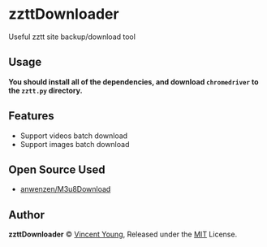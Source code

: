 <!--
 * @Author: Vincent Young
 * @Date: 2023-01-17 06:50:42
 * @LastEditors: Vincent Young
 * @LastEditTime: 2023-01-17 23:45:14
 * @FilePath: /zzttDownloader/README.md
 * @Telegram: https://t.me/missuo
 * 
 * Copyright © 2023 by Vincent, All Rights Reserved. 
-->
# zzttDownloader
Useful zztt site backup/download tool

## Usage
**You should install all of the dependencies, and download `chromedriver` to the `zztt.py` directory.**

## Features
- Support videos batch download
- Support images batch download

## Open Source Used
- [anwenzen/M3u8Download](https://github.com/anwenzen/M3u8Download)

## Author

**zzttDownloader** © [Vincent Young](https://github.com/missuo), Released under the [MIT](./LICENSE) License.<br>